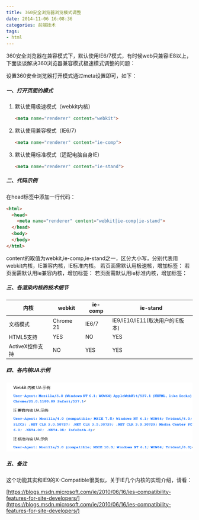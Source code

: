 ```yaml
---
title: 360安全浏览器浏览模式调整
date: 2014-11-06 16:08:36
categories: 前端技术
tags:
- html
---
```

360安全浏览器在兼容模式下，默认使用IE6/7模式，有时候web只兼容IE8以上，下面谈谈解决360浏览器兼容模式极速模式调整的问题：

设置360安全浏览器打开模式通过meta设置即可，如下：

##### 一、打开页面的模式

1.  默认使用极速模式（webkit内核）

    ```html
    <meta name="renderer" content="webkit">
    ```
2.  默认使用兼容模式（IE6/7）
    ```html
    <meta name="renderer" content="ie-comp">
    ```
3.  默认使用标准模式（适配电脑自身IE）
    ```html
    <meta name="renderer" content="ie-stand">
    ```

##### 二、代码示例

在head标签中添加一行代码：

```html
<html>
  <head>
    <meta name="renderer" content="webkit|ie-comp|ie-stand">
  </head>
  <body>
  </body>
</html>
```

content的取值为webkit,ie-comp,ie-stand之一，区分大小写，分别代表用webkit内核，IE兼容内核，IE标准内核。
若页面需默认用极速核，增加标签：<meta name="renderer" content="webkit">
若页面需默认用ie兼容内核，增加标签：<meta name="renderer" content="ie-comp">
若页面需默认用ie标准内核，增加标签：<meta name="renderer" content="ie-stand">

##### 三、各渲染内核的技术细节

| 内核 | webkit | ie-comp | ie-stand |
| --- | --- | --- | --- |
| 文档模式 | Chrome 21 | IE6/7 | IE9/IE10/IE11(取决用户的IE版本)
| HTML5支持 | YES | NO | YES
| ActiveX控件支持 | NO | YES | YES

##### 四、各内核UA示例

![](/images/article/uashili.png)

##### 五、备注

这个功能其实和IE9的X-Compatible很类似，关于IE几个内核的实现介绍，请看：

[https://blogs.msdn.microsoft.com/ie/2010/06/16/ies-compatibility-features-for-site-developers/](https://blogs.msdn.microsoft.com/ie/2010/06/16/ies-compatibility-features-for-site-developers/)
